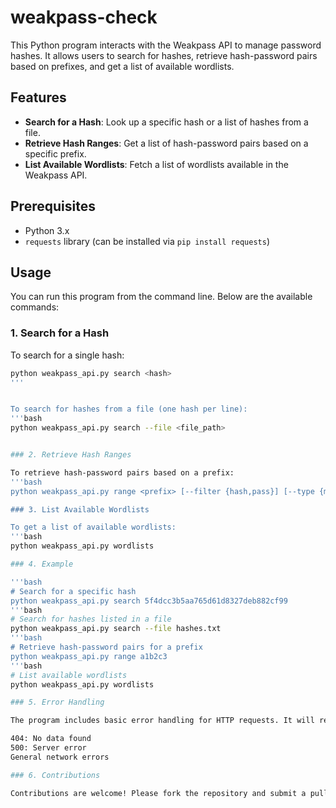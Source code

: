 # weakpass-check
This Python program interacts with the Weakpass API to manage password hashes. It allows users to search for hashes, retrieve hash-password pairs based on prefixes, and get a list of available wordlists.

## Features

- **Search for a Hash**: Look up a specific hash or a list of hashes from a file.
- **Retrieve Hash Ranges**: Get a list of hash-password pairs based on a specific prefix.
- **List Available Wordlists**: Fetch a list of wordlists available in the Weakpass API.

## Prerequisites

- Python 3.x
- `requests` library (can be installed via `pip install requests`)

## Usage

You can run this program from the command line. Below are the available commands:

### 1. Search for a Hash

To search for a single hash:
```bash
python weakpass_api.py search <hash>
'''


To search for hashes from a file (one hash per line):
'''bash
python weakpass_api.py search --file <file_path>


### 2. Retrieve Hash Ranges

To retrieve hash-password pairs based on a prefix:
'''bash
python weakpass_api.py range <prefix> [--filter {hash,pass}] [--type {md5,ntlm,sha1,sha256}]

### 3. List Available Wordlists

To get a list of available wordlists:
'''bash
python weakpass_api.py wordlists

### 4. Example

'''bash
# Search for a specific hash
python weakpass_api.py search 5f4dcc3b5aa765d61d8327deb882cf99
'''bash
# Search for hashes listed in a file
python weakpass_api.py search --file hashes.txt
'''bash
# Retrieve hash-password pairs for a prefix
python weakpass_api.py range a1b2c3
'''bash
# List available wordlists
python weakpass_api.py wordlists

### 5. Error Handling

The program includes basic error handling for HTTP requests. It will return meaningful messages for common issues, such as:

404: No data found
500: Server error
General network errors

### 6. Contributions

Contributions are welcome! Please fork the repository and submit a pull request.
